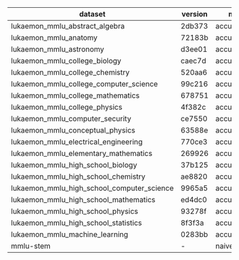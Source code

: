 | dataset | version | metric | mode | q3b_q_ft_p_hf |
|----- | ----- | ----- | ----- | -----|
| lukaemon_mmlu_abstract_algebra | 2db373 | accuracy | gen | 1.00 |
| lukaemon_mmlu_anatomy | 72183b | accuracy | gen | 4.44 |
| lukaemon_mmlu_astronomy | d3ee01 | accuracy | gen | 1.32 |
| lukaemon_mmlu_college_biology | caec7d | accuracy | gen | 2.78 |
| lukaemon_mmlu_college_chemistry | 520aa6 | accuracy | gen | 1.00 |
| lukaemon_mmlu_college_computer_science | 99c216 | accuracy | gen | 4.00 |
| lukaemon_mmlu_college_mathematics | 678751 | accuracy | gen | 1.00 |
| lukaemon_mmlu_college_physics | 4f382c | accuracy | gen | 1.96 |
| lukaemon_mmlu_computer_security | ce7550 | accuracy | gen | 7.00 |
| lukaemon_mmlu_conceptual_physics | 63588e | accuracy | gen | 1.28 |
| lukaemon_mmlu_electrical_engineering | 770ce3 | accuracy | gen | 3.45 |
| lukaemon_mmlu_elementary_mathematics | 269926 | accuracy | gen | 2.12 |
| lukaemon_mmlu_high_school_biology | 37b125 | accuracy | gen | 2.58 |
| lukaemon_mmlu_high_school_chemistry | ae8820 | accuracy | gen | 1.97 |
| lukaemon_mmlu_high_school_computer_science | 9965a5 | accuracy | gen | 2.00 |
| lukaemon_mmlu_high_school_mathematics | ed4dc0 | accuracy | gen | 1.85 |
| lukaemon_mmlu_high_school_physics | 93278f | accuracy | gen | 2.65 |
| lukaemon_mmlu_high_school_statistics | 8f3f3a | accuracy | gen | 2.78 |
| lukaemon_mmlu_machine_learning | 0283bb | accuracy | gen | 0.89 |
| mmlu-stem | - | naive_average | gen | 2.42 |
